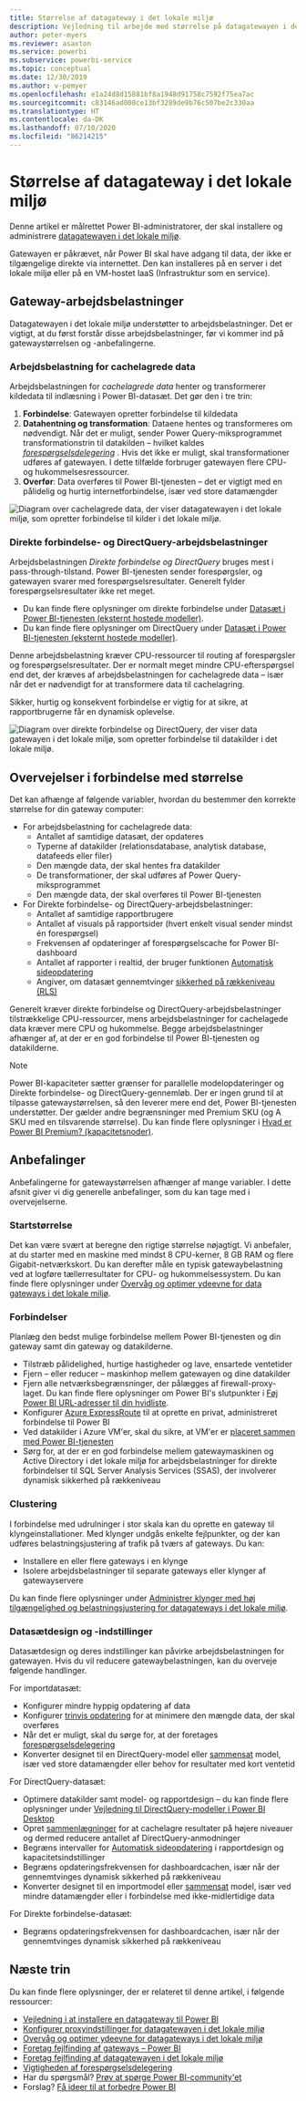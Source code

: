 ```yaml
---
title: Størrelse af datagateway i det lokale miljø
description: Vejledning til arbejde med størrelse på datagatewayen i det lokale miljø.
author: peter-myers
ms.reviewer: asaxton
ms.service: powerbi
ms.subservice: powerbi-service
ms.topic: conceptual
ms.date: 12/30/2019
ms.author: v-pemyer
ms.openlocfilehash: e1a24d8d15881bf8a1948d91758c7592f75ea7ac
ms.sourcegitcommit: c83146ad008ce13bf3289de9b76c507be2c330aa
ms.translationtype: HT
ms.contentlocale: da-DK
ms.lasthandoff: 07/10/2020
ms.locfileid: "86214215"
---
```

# <a name="on-premises-data-gateway-sizing"></a>Størrelse af datagateway i det lokale miljø

Denne artikel er målrettet Power BI-administratorer, der skal installere og administrere [datagatewayen i det lokale miljø](../connect-data/service-gateway-onprem.md).

Gatewayen er påkrævet, når Power BI skal have adgang til data, der ikke er tilgængelige direkte via internettet. Den kan installeres på en server i det lokale miljø eller på en VM-hostet IaaS (Infrastruktur som en service).

## <a name="gateway-workloads"></a>Gateway-arbejdsbelastninger

Datagatewayen i det lokale miljø understøtter to arbejdsbelastninger. Det er vigtigt, at du først forstår disse arbejdsbelastninger, før vi kommer ind på gatewaystørrelsen og -anbefalingerne.

### <a name="cached-data-workload"></a>Arbejdsbelastning for cachelagrede data

Arbejdsbelastningen for _cachelagrede data_ henter og transformerer kildedata til indlæsning i Power BI-datasæt. Det gør den i tre trin:

1. **Forbindelse**: Gatewayen opretter forbindelse til kildedata
1. **Datahentning og transformation**: Dataene hentes og transformeres om nødvendigt. Når det er muligt, sender Power Query-miksprogrammet transformationstrin til datakilden – hvilket kaldes _[forespørgselsdelegering](power-query-folding.md)_ . Hvis det ikke er muligt, skal transformationer udføres af gatewayen. I dette tilfælde forbruger gatewayen flere CPU- og hukommelsesressourcer.
1. **Overfør**: Data overføres til Power BI-tjenesten – det er vigtigt med en pålidelig og hurtig internetforbindelse, især ved store datamængder

![Diagram over cachelagrede data, der viser datagatewayen i det lokale miljø, som opretter forbindelse til kilder i det lokale miljø.](media/gateway-onprem-sizing/gateway-onprem-workload-cached-data.png)

### <a name="live-connection-and-directquery-workloads"></a>Direkte forbindelse- og DirectQuery-arbejdsbelastninger

Arbejdsbelastningen _Direkte forbindelse og DirectQuery_ bruges mest i pass-through-tilstand. Power BI-tjenesten sender forespørgsler, og gatewayen svarer med forespørgselsresultater. Generelt fylder forespørgselsresultater ikke ret meget.

- Du kan finde flere oplysninger om direkte forbindelse under [Datasæt i Power BI-tjenesten (eksternt hostede modeller)](../connect-data/service-datasets-understand.md#external-hosted-models).
- Du kan finde flere oplysninger om DirectQuery under [Datasæt i Power BI-tjenesten (eksternt hostede modeller)](../connect-data/service-dataset-modes-understand.md#directquery-mode).

Denne arbejdsbelastning kræver CPU-ressourcer til routing af forespørgsler og forespørgselsresultater. Der er normalt meget mindre CPU-efterspørgsel end det, der kræves af arbejdsbelastningen for cachelagrede data – især når det er nødvendigt for at transformere data til cachelagring.

Sikker, hurtig og konsekvent forbindelse er vigtig for at sikre, at rapportbrugerne får en dynamisk oplevelse.

![Diagram over direkte forbindelse og DirectQuery, der viser data gatewayen i det lokale miljø, som opretter forbindelse til datakilder i det lokale miljø.](media/gateway-onprem-sizing/gateway-onprem-workload-liveconnection-directquery.png)

## <a name="sizing-considerations"></a>Overvejelser i forbindelse med størrelse

Det kan afhænge af følgende variabler, hvordan du bestemmer den korrekte størrelse for din gateway computer:

- For arbejdsbelastning for cachelagrede data:
  - Antallet af samtidige datasæt, der opdateres
  - Typerne af datakilder (relationsdatabase, analytisk database, datafeeds eller filer)
  - Den mængde data, der skal hentes fra datakilder
  - De transformationer, der skal udføres af Power Query-miksprogrammet
  - Den mængde data, der skal overføres til Power BI-tjenesten
- For Direkte forbindelse- og DirectQuery-arbejdsbelastninger:
  - Antallet af samtidige rapportbrugere
  - Antallet af visuals på rapportsider (hvert enkelt visual sender mindst én forespørgsel)
  - Frekvensen af opdateringer af forespørgselscache for Power BI-dashboard
  - Antallet af rapporter i realtid, der bruger funktionen [Automatisk sideopdatering](../create-reports/desktop-automatic-page-refresh.md)
  - Angiver, om datasæt gennemtvinger [sikkerhed på rækkeniveau (RLS)](../create-reports/desktop-rls.md)

Generelt kræver direkte forbindelse og DirectQuery-arbejdsbelastninger tilstrækkelige CPU-ressourcer, mens arbejdsbelastninger for cachelagede data kræver mere CPU og hukommelse. Begge arbejdsbelastninger afhænger af, at der er en god forbindelse til Power BI-tjenesten og datakilderne.

> [!NOTE]
> Power BI-kapaciteter sætter grænser for parallelle modelopdateringer og Direkte forbindelse- og DirectQuery-gennemløb. Der er ingen grund til at tilpasse gatewaystørrelsen, så den leverer mere end det, Power BI-tjenesten understøtter. Der gælder andre begrænsninger med Premium SKU (og A SKU med en tilsvarende størrelse). Du kan finde flere oplysninger i [Hvad er Power BI Premium? (kapacitetsnoder)](../admin/service-premium-what-is.md#capacity-nodes).

## <a name="recommendations"></a>Anbefalinger

Anbefalingerne for gatewaystørrelsen afhænger af mange variabler. I dette afsnit giver vi dig generelle anbefalinger, som du kan tage med i overvejelserne.

### <a name="initial-sizing"></a>Startstørrelse

Det kan være svært at beregne den rigtige størrelse nøjagtigt. Vi anbefaler, at du starter med en maskine med mindst 8 CPU-kerner, 8 GB RAM og flere Gigabit-netværkskort. Du kan derefter måle en typisk gatewaybelastning ved at logføre tællerresultater for CPU- og hukommelsessystem. Du kan finde flere oplysninger under [Overvåg og optimer ydeevne for data gateways i det lokale miljø](/data-integration/gateway/service-gateway-performance).

### <a name="connectivity"></a>Forbindelser

Planlæg den bedst mulige forbindelse mellem Power BI-tjenesten og din gateway samt din gateway og datakilderne.

- Tilstræb pålidelighed, hurtige hastigheder og lave, ensartede ventetider
- Fjern – eller reducer – maskinhop mellem gatewayen og dine datakilder
- Fjern alle netværksbegrænsninger, der pålægges af firewall-proxy-laget. Du kan finde flere oplysninger om Power BI's slutpunkter i [Føj Power BI URL-adresser til din hvidliste](../admin/power-bi-whitelist-urls.md).
- Konfigurer [Azure ExpressRoute](/azure/expressroute/expressroute-introduction) til at oprette en privat, administreret forbindelse til Power BI
- Ved datakilder i Azure VM'er, skal du sikre, at VM'er er [placeret sammen med Power BI-tjenesten](../admin/service-admin-where-is-my-tenant-located.md)
- Sørg for, at der er en god forbindelse mellem gatewaymaskinen og Active Directory i det lokale miljø for arbejdsbelastninger for direkte forbindelser til SQL Server Analysis Services (SSAS), der involverer dynamisk sikkerhed på rækkeniveau

### <a name="clustering"></a>Clustering

I forbindelse med udrulninger i stor skala kan du oprette en gateway til klyngeinstallationer. Med klynger undgås enkelte fejlpunkter, og der kan udføres belastningsjustering af trafik på tværs af gateways. Du kan:

- Installere en eller flere gateways i en klynge
- Isolere arbejdsbelastninger til separate gateways eller klynger af gatewayservere

Du kan finde flere oplysninger under [Administrer klynger med høj tilgængelighed og belastningsjustering for datagateways i det lokale miljø](/data-integration/gateway/service-gateway-high-availability-clusters).

### <a name="dataset-design-and-settings"></a>Datasætdesign og -indstillinger

Datasætdesign og deres indstillinger kan påvirke arbejdsbelastningen for gatewayen. Hvis du vil reducere gatewaybelastningen, kan du overveje følgende handlinger.

For importdatasæt:

- Konfigurer mindre hyppig opdatering af data
- Konfigurer [trinvis opdatering](../admin/service-premium-incremental-refresh.md) for at minimere den mængde data, der skal overføres
- Når det er muligt, skal du sørge for, at der foretages [forespørgselsdelegering](power-query-folding.md)
- Konverter designet til en DirectQuery-model eller [sammensat](../connect-data/service-dataset-modes-understand.md#composite-mode) model, især ved store datamængder eller behov for resultater med kort ventetid

For DirectQuery-datasæt:

- Optimere datakilder samt model- og rapportdesign – du kan finde flere oplysninger under [Vejledning til DirectQuery-modeller i Power BI Desktop](directquery-model-guidance.md)
- Opret [sammenlægninger](../transform-model/desktop-aggregations.md) for at cachelagre resultater på højere niveauer og dermed reducere antallet af DirectQuery-anmodninger
- Begræns intervaller for [Automatisk sideopdatering](../create-reports/desktop-automatic-page-refresh.md) i rapportdesign og kapacitetsindstillinger
- Begræns opdateringsfrekvensen for dashboardcachen, især når der gennemtvinges dynamisk sikkerhed på rækkeniveau
- Konverter designet til en importmodel eller [sammensat](../connect-data/service-dataset-modes-understand.md#composite-mode) model, især ved mindre datamængder eller i forbindelse med ikke-midlertidige data

For Direkte forbindelse-datasæt:

- Begræns opdateringsfrekvensen for dashboardcachen, især når der gennemtvinges dynamisk sikkerhed på rækkeniveau

## <a name="next-steps"></a>Næste trin

Du kan finde flere oplysninger, der er relateret til denne artikel, i følgende ressourcer:

- [Vejledning i at installere en datagateway til Power BI](../connect-data/service-gateway-deployment-guidance.md)
- [Konfigurer proxyindstillinger for datagatewayen i det lokale miljø](/data-integration/gateway/service-gateway-proxy)
- [Overvåg og optimer ydeevne for datagateways i det lokale miljø](/data-integration/gateway/service-gateway-performance)
- [Foretag fejlfinding af gateways – Power BI](../connect-data/service-gateway-onprem-tshoot.md)
- [Foretag fejlfinding af datagatewayen i det lokale miljø](/data-integration/gateway/service-gateway-tshoot)
- [Vigtigheden af forespørgselsdelegering](power-query-folding.md)
- Har du spørgsmål? [Prøv at spørge Power BI-community'et](https://community.powerbi.com/)
- Forslag? [Få ideer til at forbedre Power BI](https://ideas.powerbi.com)
